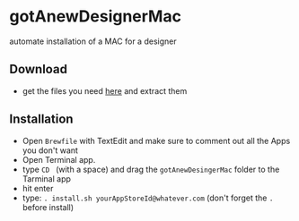 # gotAnewDesignerMac
automate installation of a MAC for a designer

## Download
- get the files you need [here](https://github.com/meodai/gotAnewDesignerMac/archive/master.zip) and extract them

## Installation
- Open `Brewfile` with TextEdit and make sure to comment out all the Apps you don't want
- Open Terminal app.
- type `CD ` (with a space) and drag the `gotAnewDesingerMac` folder to the Tarminal app
- hit enter
- type: `. install.sh yourAppStoreId@whatever.com` (don't forget the `.` before install)




